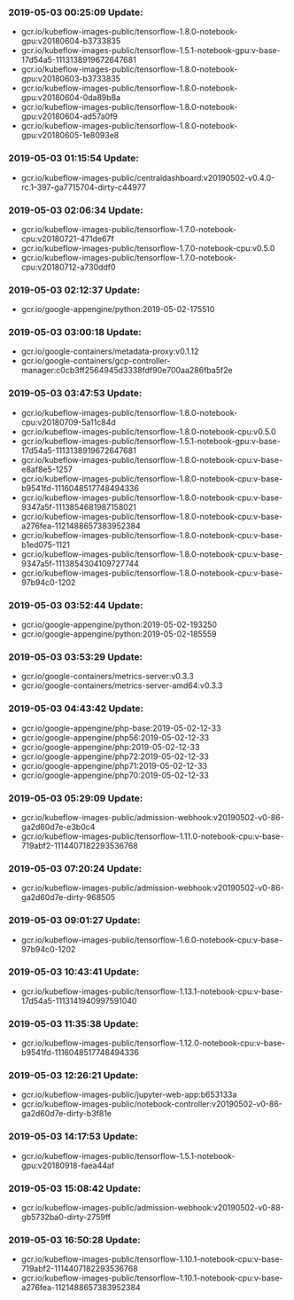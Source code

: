 ### 2019-05-03 00:25:09 Update:

- gcr.io/kubeflow-images-public/tensorflow-1.8.0-notebook-gpu:v20180604-b3733835
- gcr.io/kubeflow-images-public/tensorflow-1.5.1-notebook-gpu:v-base-17d54a5-1113138919672647681
- gcr.io/kubeflow-images-public/tensorflow-1.8.0-notebook-gpu:v20180603-b3733835
- gcr.io/kubeflow-images-public/tensorflow-1.8.0-notebook-gpu:v20180604-0da89b8a
- gcr.io/kubeflow-images-public/tensorflow-1.8.0-notebook-gpu:v20180604-ad57a0f9
- gcr.io/kubeflow-images-public/tensorflow-1.8.0-notebook-gpu:v20180605-1e8093e8
### 2019-05-03 01:15:54 Update:

- gcr.io/kubeflow-images-public/centraldashboard:v20190502-v0.4.0-rc.1-397-ga7715704-dirty-c44977
### 2019-05-03 02:06:34 Update:

- gcr.io/kubeflow-images-public/tensorflow-1.7.0-notebook-cpu:v20180721-471de67f
- gcr.io/kubeflow-images-public/tensorflow-1.7.0-notebook-cpu:v0.5.0
- gcr.io/kubeflow-images-public/tensorflow-1.7.0-notebook-cpu:v20180712-a730ddf0
### 2019-05-03 02:12:37 Update:

- gcr.io/google-appengine/python:2019-05-02-175510
### 2019-05-03 03:00:18 Update:

- gcr.io/google-containers/metadata-proxy:v0.1.12
- gcr.io/google-containers/gcp-controller-manager:c0cb3ff2564945d3338fdf90e700aa286fba5f2e
### 2019-05-03 03:47:53 Update:

- gcr.io/kubeflow-images-public/tensorflow-1.8.0-notebook-cpu:v20180709-5a11c84d
- gcr.io/kubeflow-images-public/tensorflow-1.8.0-notebook-cpu:v0.5.0
- gcr.io/kubeflow-images-public/tensorflow-1.5.1-notebook-gpu:v-base-17d54a5-1113138919672647681
- gcr.io/kubeflow-images-public/tensorflow-1.8.0-notebook-cpu:v-base-e8af8e5-1257
- gcr.io/kubeflow-images-public/tensorflow-1.8.0-notebook-cpu:v-base-b9541fd-1116048517748494336
- gcr.io/kubeflow-images-public/tensorflow-1.8.0-notebook-cpu:v-base-9347a5f-1113854681987158021
- gcr.io/kubeflow-images-public/tensorflow-1.8.0-notebook-cpu:v-base-a276fea-1121488657383952384
- gcr.io/kubeflow-images-public/tensorflow-1.8.0-notebook-cpu:v-base-b1ed075-1121
- gcr.io/kubeflow-images-public/tensorflow-1.8.0-notebook-cpu:v-base-9347a5f-1113854304109727744
- gcr.io/kubeflow-images-public/tensorflow-1.8.0-notebook-cpu:v-base-97b94c0-1202
### 2019-05-03 03:52:44 Update:

- gcr.io/google-appengine/python:2019-05-02-193250
- gcr.io/google-appengine/python:2019-05-02-185559
### 2019-05-03 03:53:29 Update:

- gcr.io/google-containers/metrics-server:v0.3.3
- gcr.io/google-containers/metrics-server-amd64:v0.3.3
### 2019-05-03 04:43:42 Update:

- gcr.io/google-appengine/php-base:2019-05-02-12-33
- gcr.io/google-appengine/php56:2019-05-02-12-33
- gcr.io/google-appengine/php:2019-05-02-12-33
- gcr.io/google-appengine/php72:2019-05-02-12-33
- gcr.io/google-appengine/php71:2019-05-02-12-33
- gcr.io/google-appengine/php70:2019-05-02-12-33
### 2019-05-03 05:29:09 Update:

- gcr.io/kubeflow-images-public/admission-webhook:v20190502-v0-86-ga2d60d7e-e3b0c4
- gcr.io/kubeflow-images-public/tensorflow-1.11.0-notebook-cpu:v-base-719abf2-1114407182293536768
### 2019-05-03 07:20:24 Update:

- gcr.io/kubeflow-images-public/admission-webhook:v20190502-v0-86-ga2d60d7e-dirty-968505
### 2019-05-03 09:01:27 Update:

- gcr.io/kubeflow-images-public/tensorflow-1.6.0-notebook-cpu:v-base-97b94c0-1202
### 2019-05-03 10:43:41 Update:

- gcr.io/kubeflow-images-public/tensorflow-1.13.1-notebook-cpu:v-base-17d54a5-1113141940997591040
### 2019-05-03 11:35:38 Update:

- gcr.io/kubeflow-images-public/tensorflow-1.12.0-notebook-cpu:v-base-b9541fd-1116048517748494336
### 2019-05-03 12:26:21 Update:

- gcr.io/kubeflow-images-public/jupyter-web-app:b653133a
- gcr.io/kubeflow-images-public/notebook-controller:v20190502-v0-86-ga2d60d7e-dirty-b3f81e
### 2019-05-03 14:17:53 Update:

- gcr.io/kubeflow-images-public/tensorflow-1.5.1-notebook-gpu:v20180918-faea44af
### 2019-05-03 15:08:42 Update:

- gcr.io/kubeflow-images-public/admission-webhook:v20190502-v0-88-gb5732ba0-dirty-2759ff
### 2019-05-03 16:50:28 Update:

- gcr.io/kubeflow-images-public/tensorflow-1.10.1-notebook-cpu:v-base-719abf2-1114407182293536768
- gcr.io/kubeflow-images-public/tensorflow-1.10.1-notebook-cpu:v-base-a276fea-1121488657383952384
